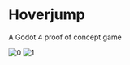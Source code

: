 # Hoverjump

A Godot 4 proof of concept game

![0](https://github.com/m-valgran/Hoverjump/assets/47353542/e9075d89-3117-418b-a8ee-c4aad56128aa)
![1](https://github.com/m-valgran/Hoverjump/assets/47353542/f62258cf-2da7-481e-a607-84897a4b2dff)
